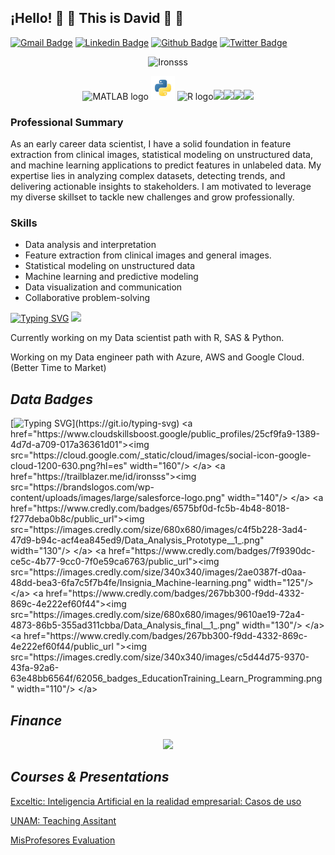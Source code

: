 
## ¡Hello!  :pill: :pill: This is David :pill: :pill:
[![Gmail Badge](https://img.shields.io/badge/davidalexis@comunidad.unam.mx-c14438?style=flat&logo=Gmail&logoColor=white&link=mailto:gmail-davidalexis@comunidad.unam.mx)](mailto:davidalexis@comunidad.unam.mx) 
[![Linkedin Badge](https://img.shields.io/badge/-davidalexisge-0072b1?style=flat&logo=Linkedin&logoColor=white&link=https://www.linkedin.com/in/davidalexisge/)](https://www.linkedin.com/in/davidalexisge/) 
[![Github Badge](https://img.shields.io/badge/-Ironsss-grey?style=flat&logo=github&logoColor=white&link=https://github.com/Ironsss/)](https://www.github.com/Ironsss/) [![Twitter Badge](https://img.shields.io/badge/-@davidalexiss-00acee?style=flat&logo=twitter&logoColor=white&link=https://twitter.com/@davidalexiss/)](https://www.twitter.com/@davidalexiss/)
<p align=center> <img src=https://komarev.com/ghpvc/?username=Ironsss alt=Ironsss />  
  
<p align=center> <img src="https://upload.wikimedia.org/wikipedia/commons/2/21/Matlab_Logo.png" alt= "MATLAB logo" width="38">
<img src="https://raw.githubusercontent.com/github/explore/80688e429a7d4ef2fca1e82350fe8e3517d3494d/topics/python/python.png" alt="python logo" width="38">
<img src="https://www.r-project.org/Rlogo.png" alt= "R logo" width="38"><img height="35" src="https://cdn.icon-icons.com/icons2/273/PNG/256/icon_sql_256_30046.png"><img height="35" src="https://cdn.icon-icons.com/icons2/2107/PNG/512/file_type_git_icon_130581.png"><img height="35" src="https://cdn.icon-icons.com/icons2/2667/PNG/512/folder_latex_tex_icon_161289.png"><img height="35" src="https://cdn.icon-icons.com/icons2/70/PNG/512/ubuntu_14143.png"></p> 

 
 </p> 
 
 ### Professional Summary
As an early career data scientist, I have a solid foundation in feature extraction from clinical images, statistical modeling on unstructured data, and machine learning applications to predict features in unlabeled data. My expertise lies in analyzing complex datasets, detecting trends, and delivering actionable insights to stakeholders. I am motivated to leverage my diverse skillset to tackle new challenges and grow professionally.

### Skills
* Data analysis and interpretation
* Feature extraction from clinical images and general images.
* Statistical modeling on unstructured data
* Machine learning and predictive modeling
* Data visualization and communication
* Collaborative problem-solving </p>


 [![Typing SVG](https://readme-typing-svg.herokuapp.com?width=700&lines=Hello+there,+I+am+David;+Welcome+to+My+Profile!;Machine+learning+learner)](https://git.io/typing-svg) <a href="https://www.researchgate.net/profile/David-Alexis-Garcia-Espinosa-2"><img src="https://upload.wikimedia.org/wikipedia/commons/5/5e/ResearchGate_icon_SVG.svg" width="140"/> </a> 
 

</p> Currently working on my Data scientist path with R, SAS & Python.</p>

</p> Working on my Data engineer path with Azure, AWS and Google Cloud. (Better Time to Market)</p>



## _Data Badges_

<p align="center">
  
[![Typing SVG](https://readme-typing-svg.herokuapp.com?width=700&lines=To+see+more+click;Click+on+badges+:)](https://git.io/typing-svg)
  <a href="https://www.cloudskillsboost.google/public_profiles/25cf9fa9-1389-4d7d-a709-017a36361d01"><img src="https://cloud.google.com/_static/cloud/images/social-icon-google-cloud-1200-630.png?hl=es" width="160"/> </a>
       <a href="https://trailblazer.me/id/ironsss"><img src="https://brandslogos.com/wp-content/uploads/images/large/salesforce-logo.png" width="140"/> </a>
  <a href="https://www.credly.com/badges/6575bf0d-fc5b-4b48-8018-f277deba0b8c/public_url"><img src="https://images.credly.com/size/680x680/images/c4f5b228-3ad4-47d9-b94c-acf4ea845ed9/Data_Analysis_Prototype__1_.png" width="130"/> </a>
   <a href="https://www.credly.com/badges/7f9390dc-ce5c-4b77-9cc0-7f0e59ca6763/public_url"><img src="https://images.credly.com/size/340x340/images/2ae0387f-d0aa-48dd-bea3-6fa7c5f7b4fe/Insignia_Machine-learning.png" width="125"/> </a>
     <a href="https://www.credly.com/badges/267bb300-f9dd-4332-869c-4e222ef60f44"><img src="https://images.credly.com/size/680x680/images/9610ae19-72a4-4873-86b5-355ad311cbba/Data_Analysis_final__1_.png" width="130"/> </a>
  <a href="https://www.credly.com/badges/267bb300-f9dd-4332-869c-4e222ef60f44/public_url
"><img src="https://images.credly.com/size/340x340/images/c5d44d75-9370-43fa-92a6-63e48bb6564f/62056_badges_EducationTraining_Learn_Programming.png" width="110"/> </a>
</p>

## _Finance_


<p align="center">
  <a href="https://www.credential.net/7695d00f-e7de-49a5-8357-4d32393caf79?record_view=true#gs.wl57gl"><img src="https://www.ipade.mx/wp-content/uploads/2020/08/logo_ipade_02.png" width="100"/> </a>
 </p>






## _Courses & Presentations_

[Exceltic: Inteligencia Artificial en la realidad empresarial: Casos de uso](https://www.linkedin.com/events/inteligenciaartificialenlareali7013798963493408768/about/)

[UNAM: Teaching Assitant](https://www.fciencias.unam.mx/directorio/93391)

[MisProfesores Evaluation](https://www.misprofesores.com/profesores/David-Alexis-Garcia-Espinosa_138010)







<!--
**Ironsss/Ironsss** is a ✨ _special_ ✨ repository because its `README.md` (this file) appears on your GitHub profile.

## Hey 👋, 
[![Linkedin Badge](https://img.shields.io/badge/-davidalexisg-0072b1?style=flat&logo=Linkedin&logoColor=white&link=https://www.linkedin.com/in/davidalexisg/)](https://www.linkedin.com/in/davidalexisg/) 
Here are some ideas to get you started:

<p align="right"> 
    <a href="https://www.credly.com/badges/7f9390dc-ce5c-4b77-9cc0-7f0e59ca6763/public_url"><img src="https://images.credly.com/size/340x340/images/2ae0387f-d0aa-48dd-bea3-6fa7c5f7b4fe/Insignia_Machine-learning.png"/> </a>

- 🔭 I’m currently working on ...
- 🌱 I’m currently learning ...
- 👯 I’m looking to collaborate on ...
- 🤔 I’m looking for help with ...
- 💬 Ask me about ...
- 📫 How to reach me: ...
- 😄 Pronouns: ...
- ⚡ Fun fact: ...
-->
